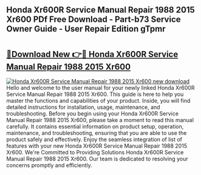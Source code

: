 ## Honda Xr600R Service Manual Repair 1988 2015 Xr600 PDf Free Download - Part-b73 Service Owner Guide - User Repair Edition gTpmr

# <h2><a href="http://bc63070.oget.top/?id=Honda+Xr600R+Service+Manual+Repair+1988+2015+Xr600">🔗Download New 👉🔴 Honda Xr600R Service Manual Repair 1988 2015 Xr600</a></h2>

[![Honda Xr600R Service Manual Repair 1988 2015 Xr600 new download](https://i.imgur.com/5g1atiW.png)](http://bc63070.oget.top/?id=Honda+Xr600R+Service+Manual+Repair+1988+2015+Xr600)
Hello and welcome to the user manual for your newly linked Honda Xr600R Service Manual Repair 1988 2015 Xr600. This guide is here to help you master the functions and capabilities of your product. Inside, you will find detailed instructions for installation, usage, maintenance, and troubleshooting. Before you begin using your Honda Xr600R Service Manual Repair 1988 2015 Xr600, please take a moment to read this manual carefully. It contains essential information on product setup, operation, maintenance, and troubleshooting, ensuring that you are able to use the product safely and effectively. Enjoy the seamless integration of list of features with your new Honda Xr600R Service Manual Repair 1988 2015 Xr600. We're Committed to Providing Solutions Honda Xr600R Service Manual Repair 1988 2015 Xr600. Our team is dedicated to resolving your concerns promptly and efficiently.
